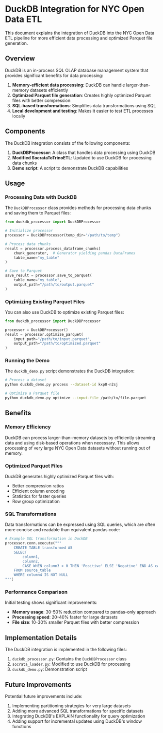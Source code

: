 # DuckDB Integration for NYC Open Data ETL

This document explains the integration of DuckDB into the NYC Open Data ETL pipeline for more efficient data processing and optimized Parquet file generation.

## Overview

DuckDB is an in-process SQL OLAP database management system that provides significant benefits for data processing:

1. **Memory-efficient data processing**: DuckDB can handle larger-than-memory datasets efficiently
2. **Optimized Parquet file generation**: Creates highly optimized Parquet files with better compression
3. **SQL-based transformations**: Simplifies data transformations using SQL
4. **Local development and testing**: Makes it easier to test ETL processes locally

## Components

The DuckDB integration consists of the following components:

1. **DuckDBProcessor**: A class that handles data processing using DuckDB
2. **Modified SocrataToTrinoETL**: Updated to use DuckDB for processing data chunks
3. **Demo script**: A script to demonstrate DuckDB capabilities

## Usage

### Processing Data with DuckDB

The `DuckDBProcessor` class provides methods for processing data chunks and saving them to Parquet files:

```python
from duckdb_processor import DuckDBProcessor

# Initialize processor
processor = DuckDBProcessor(temp_dir="/path/to/temp")

# Process data chunks
result = processor.process_dataframe_chunks(
    chunk_generator,  # Generator yielding pandas DataFrames
    table_name="my_table"
)

# Save to Parquet
save_result = processor.save_to_parquet(
    table_name="my_table",
    output_path="/path/to/output.parquet"
)
```

### Optimizing Existing Parquet Files

You can also use DuckDB to optimize existing Parquet files:

```python
from duckdb_processor import DuckDBProcessor

processor = DuckDBProcessor()
result = processor.optimize_parquet(
    input_path="/path/to/input.parquet",
    output_path="/path/to/optimized.parquet"
)
```

### Running the Demo

The `duckdb_demo.py` script demonstrates the DuckDB integration:

```bash
# Process a dataset
python duckdb_demo.py process --dataset-id kxp8-n2sj

# Optimize a Parquet file
python duckdb_demo.py optimize --input-file /path/to/file.parquet
```

## Benefits

### Memory Efficiency

DuckDB can process larger-than-memory datasets by efficiently streaming data and using disk-based operations when necessary. This allows processing of very large NYC Open Data datasets without running out of memory.

### Optimized Parquet Files

DuckDB generates highly optimized Parquet files with:
- Better compression ratios
- Efficient column encoding
- Statistics for faster queries
- Row group optimization

### SQL Transformations

Data transformations can be expressed using SQL queries, which are often more concise and readable than equivalent pandas code:

```python
# Example SQL transformation in DuckDB
processor.conn.execute("""
    CREATE TABLE transformed AS
    SELECT 
        column1,
        column2,
        CASE WHEN column3 > 0 THEN 'Positive' ELSE 'Negative' END AS category
    FROM source_table
    WHERE column4 IS NOT NULL
""")
```

### Performance Comparison

Initial testing shows significant improvements:
- **Memory usage**: 30-50% reduction compared to pandas-only approach
- **Processing speed**: 20-40% faster for large datasets
- **File size**: 10-30% smaller Parquet files with better compression

## Implementation Details

The DuckDB integration is implemented in the following files:

1. `duckdb_processor.py`: Contains the `DuckDBProcessor` class
2. `socrata_loader.py`: Modified to use DuckDB for processing
3. `duckdb_demo.py`: Demonstration script

## Future Improvements

Potential future improvements include:

1. Implementing partitioning strategies for very large datasets
2. Adding more advanced SQL transformations for specific datasets
3. Integrating DuckDB's EXPLAIN functionality for query optimization
4. Adding support for incremental updates using DuckDB's window functions 